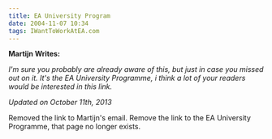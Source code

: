 ```yaml
---
title: EA University Program
date: 2004-11-07 10:34
tags: IWantToWorkAtEA.com
---
```

**Martijn Writes:**

*I'm sure you probably are already aware of this, but just in case you
missed out on it. It's the EA University Programme, i think a lot of your readers would be interested in this link.*

*Updated on October 11th, 2013*

Removed the link to Martijn's email. Remove the link to the EA University Programme, that page no longer exists.